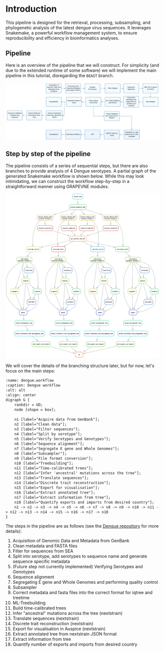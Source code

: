 # Introduction

This pipeline is designed for the retrieval, processing, subsampling, and phylogenetic analysis of the latest dengue virus sequences. It leverages Snakemake, a powerful workflow management system, to ensure reproducibility and efficiency in bioinformatics analyses.

## Pipeline

Here is an overview of the pipeline that we will construct. For simplicity (and due to the extended runtime of some software) we will implement the main pipeline in this tutorial, disregarding the `BEAST` branch.

![Dengue pipeline overview](images/dengue_pipeline.png)

## Step by step of the pipeline

The pipeline consists of a series of sequential steps, but there are also branches to provide analysis of 4 Dengue serotypes. A partial graph of the generated Snakemake workflow is shown below. While this may look intimidating, we can construct the workflow step-by-step in a straightforward manner using GRAPEVNE modules.

![Dengue Snakemake workflow](images/dengue_snakemake.png)


We will cover the details of the branching structure later, but for now, let's focus on the main steps:

```{graphviz}
:name: dengue.workflow
:caption: Dengue workflow
:alt: alt
:align: center
digraph G {
    rankdir = UD;
    node [shape = box];

    n1 [label="Acquire data from GenBank"];
    n2 [label="Clean data"];
    n3 [label="Filter sequences"];
    n4 [label="Split by serotype"];
    n5 [label="Verify Serotypes and Genotypes"];
    n6 [label="Sequence alignment"];
    n7 [label="Segregate E gene and Whole Genomes"];
    n8 [label="Subsampler"];
    n9 [label="File format conversion"];
    n10 [label="Treebuilding"];
    n11 [label="Time-calibrated trees"];
    n12 [label="Infer 'ancestral' mutations across the tree"];
    n13 [label="Translate sequences"];
    n14 [label="Discrete trait reconstruction"];
    n15 [label="Export for visualisation"];
    n16 [label="Extract annotated tree"];
    n17 [label="Extract information from tree"];
    n18 [label="Quantify exports and imports from desired country"];
    n1 -> n2 -> n3 -> n4 -> n5 -> n6 -> n7 -> n8 -> n9 -> n10 -> n11 -> n12 -> n13 -> n14 -> n15 -> n16 -> n17 -> n18
}
```

The steps in the pipeline are as follows (see the [Dengue repository](https://github.com/rhysinward/dengue_pipeline) for more details):

1. Acquisition of Genomic Data and Metadata from GenBank
2. Clean metadata and FASTA files
3. Filter for sequences from SEA
4. Split into serotype, add serotypes to sequence name and generate sequence specific metadata
5. (Future step not currently implemented) Verifying Serotypes and Genotypes
6. Sequence alignment
7. Segregating E gene and Whole Genomes and performing quality control
8. Subsampler
9. Correct metadata and fasta files into the correct format for iqtree and treetime
10. ML-Treebuilding
11. Build time-calibrated trees
12. Infer "ancestral" mutations across the tree (nextstrain)
13. Translate sequences (nextstrain)
14. Discrete trait reconstruction (nextstrain)
15. Export for visualisation in Auspice (nextstrain)
16. Extract annotated tree from nextstrain JSON format
17. Extract information from tree
18. Quantify number of exports and imports from desired country
